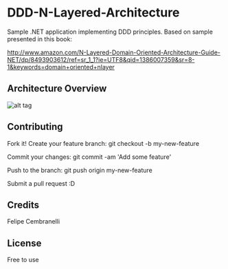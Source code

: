 # DDD-N-Layered-Architecture
Sample .NET application implementing DDD principles. Based on sample presented in this book:

http://www.amazon.com/N-Layered-Domain-Oriented-Architecture-Guide-NET/dp/8493903612/ref=sr_1_1?ie=UTF8&qid=1386007359&sr=8-1&keywords=domain+oriented+nlayer

## Architecture Overview

![alt tag](https://github.com/felipecembranelli/PocHybris/blob/master/diagram/ddd_sample.png)

## Contributing

Fork it!
Create your feature branch: 
git checkout -b my-new-feature

Commit your changes: 
git commit -am 'Add some feature'

Push to the branch: 
git push origin my-new-feature

Submit a pull request :D

## Credits

Felipe Cembranelli

## License

Free to use

